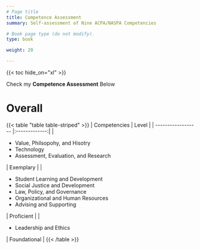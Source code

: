 ```yaml
---
# Page title
title: Competence Assessment
summary: Self-assessment of Nine ACPA/NASPA Competencies

# Book page type (do not modify).
type: book

weight: 20

---
```


{{< toc hide_on="xl" >}}

Check my **Competence Assessment** Below

# Overall

{{< table "table table-striped" >}}
| Competencies       | Level         | 
| ------------------ |:-------------:| 
| <ul><li>Value, Philsopohy, and Hisotry</li><li>Technology</li><li>Assessment, Evaluation, and Research</li></ul>| Exemplary |
| <ul><li>Student Learning and Development</li><li>Social Justice and Development</li><li>Law, Policy, and Governance</li><li>Organizational and Human Resources</li><li>Advising and Supporting</li></ul>| Proficient |
| <ul><li>Leadership and Ethics</li></ul>| Foundational |
{{< /table >}}
